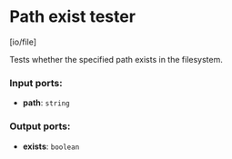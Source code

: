 # Path exist tester

[io/file]

Tests whether the specified path exists in the filesystem.

### Input ports:

* __path__: `string`


### Output ports:

* __exists__: `boolean`


